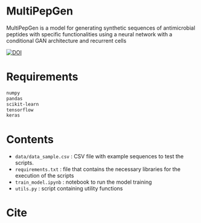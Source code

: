 # MultiPepGen
MultiPepGen is a model for generating synthetic sequences of antimicrobial peptides with specific functionalities using a neural network with a conditional GAN architecture and recurrent cells

[![DOI]()]()

# Requirements
``` bash
numpy
pandas
scikit-learn
tensorflow
keras
```

# Contents
- `data/data_sample.csv` : CSV file with example sequences to test the scripts.
- `requirements.txt` : file that contains the necessary libraries for the execution of the scripts
- `train_model.ipynb` : notebook to run the model training
- `utils.py` : script containing utility functions

# Cite
